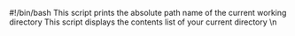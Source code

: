 #!/bin/bash
This script  prints the absolute path name of the current working directory 
This script displays the contents list of your current directory \n
